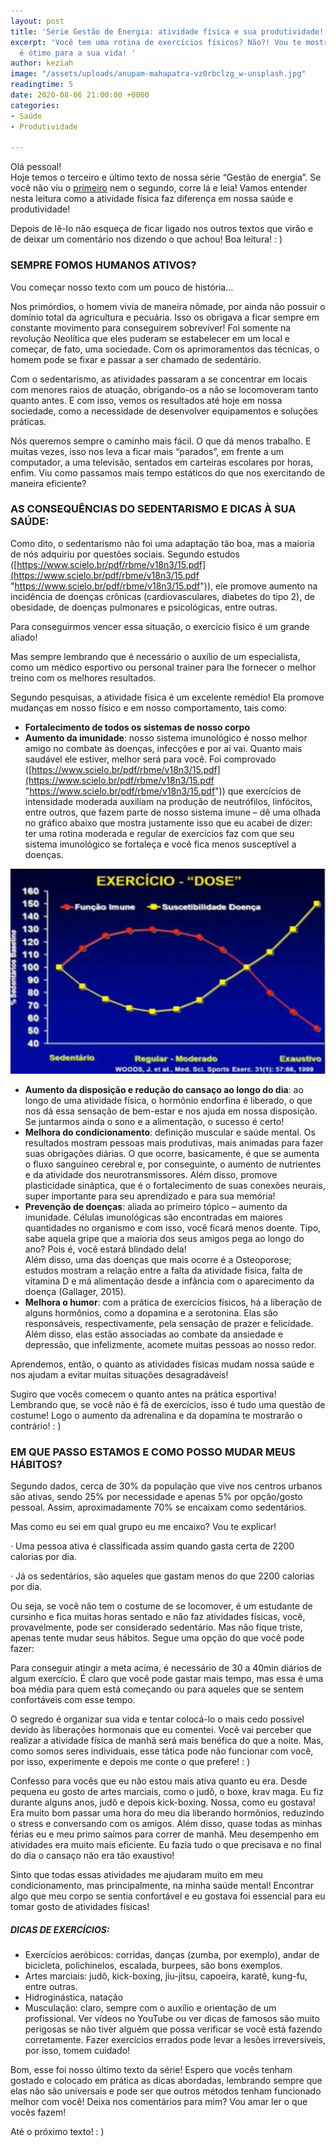 ```yaml
---
layout: post
title: 'Série Gestão de Energia: atividade física e sua produtividade!'
excerpt: 'Você tem uma rotina de exercícios físicos? Não?! Vou te mostrar como adquiri-la
  é ótimo para a sua vida! '
author: keziah
image: "/assets/uploads/anupam-mahapatra-vz0rbclzg_w-unsplash.jpg"
readingtime: 5
date: 2020-08-06 21:00:00 +0000
categories:
- Saúde
- Produtividade

---
```

Olá pessoal!  
Hoje temos o terceiro e último texto de nossa série “Gestão de energia”. Se você não viu o [primeiro](https://blog.muskify.app/seu-sono-e-como-ele-influencia-seu-aprendizado "Sono") nem o segundo, corre lá e leia! Vamos entender nesta leitura como a atividade física faz diferença em nossa saúde e produtividade!

Depois de lê-lo não esqueça de ficar ligado nos outros textos que virão e de deixar um comentário nos dizendo o que achou! Boa leitura! : )

### **SEMPRE FOMOS HUMANOS ATIVOS?**

Vou começar nosso texto com um pouco de história...

Nos primórdios, o homem vivia de maneira nômade, por ainda não possuir o domínio total da agricultura e pecuária. Isso os obrigava a ficar sempre em constante movimento para conseguirem sobreviver! Foi somente na revolução Neolítica que eles puderam se estabelecer em um local e começar, de fato, uma sociedade. Com os aprimoramentos das técnicas, o homem pode se fixar e passar a ser chamado de sedentário.

Com o sedentarismo, as atividades passaram a se concentrar em locais com menores raios de atuação, obrigando-os a não se locomoveram tanto quanto antes. E com isso, vemos os resultados até hoje em nossa sociedade, como a necessidade de desenvolver equipamentos e soluções práticas.

Nós queremos sempre o caminho mais fácil. O que dá menos trabalho. E muitas vezes, isso nos leva a ficar mais “parados”, em frente a um computador, a uma televisão, sentados em carteiras escolares por horas, enfim. Viu como passamos mais tempo estáticos do que nos exercitando de maneira eficiente?

### **AS CONSEQUÊNCIAS DO SEDENTARISMO E DICAS À SUA SAÚDE:**

Como dito, o sedentarismo não foi uma adaptação tão boa, mas a maioria de nós adquiriu por questões sociais. Segundo estudos ([https://www.scielo.br/pdf/rbme/v18n3/15.pdf](https://www.scielo.br/pdf/rbme/v18n3/15.pdf "https://www.scielo.br/pdf/rbme/v18n3/15.pdf")), ele promove aumento na incidência de doenças crônicas (cardiovasculares, diabetes do tipo 2), de obesidade, de doenças pulmonares e psicológicas, entre outras.

Para conseguirmos vencer essa situação, o exercício físico é um grande aliado!

Mas sempre lembrando que é necessário o auxílio de um especialista, como um médico esportivo ou personal trainer para lhe fornecer o melhor treino com os melhores resultados.

Segundo pesquisas, a atividade física é um excelente remédio! Ela promove mudanças em nosso físico e em nosso comportamento, tais como:

* **Fortalecimento de todos os sistemas de nosso corpo**
* **Aumento da imunidade**: nosso sistema imunológico é nosso melhor amigo no combate às doenças, infecções e por aí vai. Quanto mais saudável ele estiver, melhor será para você. Foi comprovado ([https://www.scielo.br/pdf/rbme/v18n3/15.pdf](https://www.scielo.br/pdf/rbme/v18n3/15.pdf "https://www.scielo.br/pdf/rbme/v18n3/15.pdf")) que exercícios de intensidade moderada auxiliam na produção de neutrófilos, linfócitos, entre outros, que fazem parte de nosso sistema imune – dê uma olhada no gráfico abaixo que mostra justamente isso que eu acabei de dizer: ter uma rotina moderada e regular de exercícios faz com que seu sistema imunológico se fortaleça e você fica menos susceptível a doenças.

![](/assets/uploads/foto.jpg)

* **Aumento da disposição e redução do cansaço ao longo do dia**: ao longo de uma atividade física, o hormônio endorfina é liberado, o que nos dá essa sensação de bem-estar e nos ajuda em nossa disposição. Se juntarmos ainda o sono e a alimentação, o sucesso é certo!
* **Melhora do condicionamento**: definição muscular e saúde mental. Os resultados mostram pessoas mais produtivas, mais animadas para fazer suas obrigações diárias. O que ocorre, basicamente, é que se aumenta o fluxo sanguíneo cerebral e, por conseguinte, o aumento de nutrientes e da atividade dos neurotransmissores. Além disso, promove plasticidade sináptica, que é o fortalecimento de suas conexões neurais, super importante para seu aprendizado e para sua memória!
* **Prevenção de doenças**: aliada ao primeiro tópico – aumento da imunidade. Células imunológicas são encontradas em maiores quantidades no organismo e com isso, você ficará menos doente. Tipo, sabe aquela gripe que a maioria dos seus amigos pega ao longo do ano? Pois é, você estará blindado dela!  
  Além disso, uma das doenças que mais ocorre é a Osteoporose; estudos mostram a relação entre a falta da atividade física, falta de vitamina D e má alimentação desde a infância com o aparecimento da doença (Gallager, 2015).
* **Melhora o humor**: com a prática de exercícios físicos, há a liberação de alguns hormônios, como a dopamina e a serotonina. Elas são responsáveis, respectivamente, pela sensação de prazer e felicidade. Além disso, elas estão associadas ao combate da ansiedade e depressão, que infelizmente, acomete muitas pessoas ao nosso redor.

Aprendemos, então, o quanto as atividades físicas mudam nossa saúde e nos ajudam a evitar muitas situações desagradáveis!

Sugiro que vocês comecem o quanto antes na prática esportiva! Lembrando que, se você não é fã de exercícios, isso é tudo uma questão de costume! Logo o aumento da adrenalina e da dopamina te mostrarão o contrário! : )

### **EM QUE PASSO ESTAMOS E COMO POSSO MUDAR MEUS HÁBITOS?**

Segundo dados, cerca de 30% da população que vive nos centros urbanos são ativas, sendo 25% por necessidade e apenas 5% por opção/gosto pessoal. Assim, aproximadamente 70% se encaixam como sedentários.

Mas como eu sei em qual grupo eu me encaixo? Vou te explicar!

· Uma pessoa ativa é classificada assim quando gasta certa de 2200 calorias por dia.

· Já os sedentários, são aqueles que gastam menos do que 2200 calorias por dia.

Ou seja, se você não tem o costume de se locomover, é um estudante de cursinho e fica muitas horas sentado e não faz atividades físicas, você, provavelmente, pode ser considerado sedentário. Mas não fique triste, apenas tente mudar seus hábitos. Segue uma opção do que você pode fazer:

Para conseguir atingir a meta acima, é necessário de 30 a 40min diários de algum exercício. É claro que você pode gastar mais tempo, mas essa é uma boa média para quem está começando ou para aqueles que se sentem confortáveis com esse tempo.

O segredo é organizar sua vida e tentar colocá-lo o mais cedo possível devido às liberações hormonais que eu comentei. Você vai perceber que realizar a atividade física de manhã será mais benéfica do que a noite. Mas, como somos seres individuais, esse tática pode não funcionar com você, por isso, experimente e depois me conte o que prefere! : )

Confesso para vocês que eu não estou mais ativa quanto eu era. Desde pequena eu gosto de artes marciais, como o judô, o boxe, krav maga. Eu fiz durante alguns anos, judô e depois kick-boxing. Nossa, como eu gostava! Era muito bom passar uma hora do meu dia liberando hormônios, reduzindo o stress e conversando com os amigos. Além disso, quase todas as minhas férias eu e meu primo saímos para correr de manhã. Meu desempenho em atividades era muito mais eficiente. Eu fazia tudo o que precisava e no final do dia o cansaço não era tão exaustivo!

Sinto que todas essas atividades me ajudaram muito em meu condicionamento, mas principalmente, na minha saúde mental! Encontrar algo que meu corpo se sentia confortável e eu gostava foi essencial para eu tomar gosto de atividades físicas!

##### **DICAS DE EXERCÍCIOS:**

* Exercícios aeróbicos: corridas, danças (zumba, por exemplo), andar de bicicleta, polichinelos, escalada, burpees, são bons exemplos.
* Artes marciais: judô, kick-boxing, jiu-jitsu, capoeira, karatê, kung-fu, entre outras.
* Hidroginástica, natação
* Musculação: claro, sempre com o auxílio e orientação de um profissional. Ver vídeos no YouTube ou ver dicas de famosos são muito perigosas se não tiver alguém que possa verificar se você está fazendo corretamente. Fazer exercícios errados pode levar a lesões irreversíveis, por isso, tomem cuidado!

Bom, esse foi nosso último texto da série! Espero que vocês tenham gostado e colocado em prática as dicas abordadas, lembrando sempre que elas não são universais e pode ser que outros métodos tenham funcionado melhor com você! Deixa nos comentários para mim? Vou amar ler o que vocês fazem!

Até o próximo texto! : )